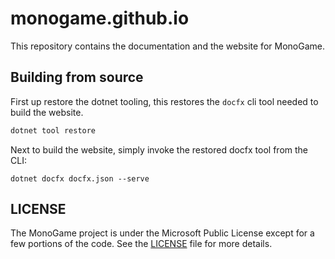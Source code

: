 # monogame.github.io

This repository contains the documentation and the website for MonoGame.

## Building from source

First up restore the dotnet tooling, this restores the `docfx` cli tool needed to build the website.
```sh
dotnet tool restore
```

Next to build the website, simply invoke the restored docfx tool from the CLI:
```
dotnet docfx docfx.json --serve
```

## LICENSE

The MonoGame project is under the Microsoft Public License except for a few portions of the code. See the [LICENSE](LICENSE) file for more details.
